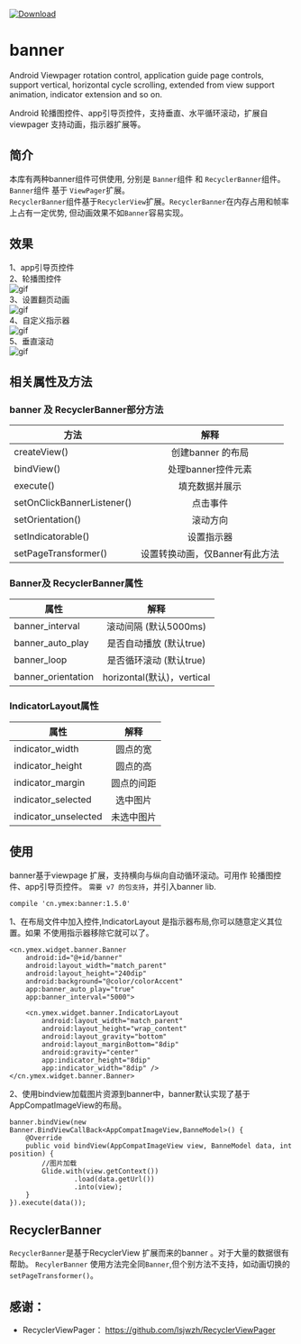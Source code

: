 [ ![Download](https://api.bintray.com/packages/ymex/maven/banner/images/download.svg) ](https://bintray.com/ymex/maven/banner/_latestVersion)

# banner

Android Viewpager rotation control, application guide page controls, support vertical, horizontal cycle scrolling, extended from view support animation, indicator extension and so on.


Android 轮播图控件、app引导页控件，支持垂直、水平循环滚动，扩展自viewpager 支持动画，指示器扩展等。<br>

## 简介

本库有两种banner组件可供使用, 分别是 `Banner`组件 和 `RecyclerBanner`组件。<br>
`Banner`组件 基于 `ViewPager`扩展。 <br>
`RecyclerBanner`组件基于`RecyclerView`扩展。`RecyclerBanner`在内存占用和帧率上占有一定优势,
但动画效果不如`Banner`容易实现。<br>

## 效果
1、app引导页控件<br>
2、轮播图控件<br>
![gif](https://github.com/ymex/banner/blob/master/art/GIF-d.gif)<br>
3、设置翻页动画<br>
![gif](https://github.com/ymex/banner/blob/master/art/GIF-a.gif)<br>
4、自定义指示器<br>
![gif](https://github.com/ymex/banner/blob/master/art/GIF-i.gif)<br>
5、垂直滚动<br>
![gif](https://github.com/ymex/banner/blob/master/art/GIF-v.gif)<br>

## 相关属性及方法

### banner 及 RecyclerBanner部分方法
| 方法        | 解释   |
| --------   | :-----:  |
|createView()|创建banner 的布局|
|bindView()|处理banner控件元素|
|execute()|填充数据并展示|
|setOnClickBannerListener()|点击事件|
|setOrientation()|滚动方向|
|setIndicatorable()|设置指示器|
|setPageTransformer()|设置转换动画，仅Banner有此方法|


### Banner及 RecyclerBanner属性


| 属性        | 解释   |
| --------   | :-----:  |
|banner_interval|滚动间隔 (默认5000ms)|
|banner_auto_play|是否自动播放 (默认true)|
|banner_loop|是否循环滚动 (默认true)|
|banner_orientation|horizontal(默认)，vertical|

### IndicatorLayout属性
| 属性        | 解释   |
| --------   | :-----:  |
|indicator_width|圆点的宽|
|indicator_height|圆点的高|
|indicator_margin|圆点的间距|
|indicator_selected|选中图片|
|indicator_unselected|未选中图片|

 

## 使用
banner基于viewpage 扩展，支持横向与纵向自动循环滚动。可用作 轮播图控件、app引导页控件。 
`需要 v7 的包支持`，并引入banner lib.

```
compile 'cn.ymex:banner:1.5.0'
```

1、在布局文件中加入控件,IndicatorLayout 是指示器布局,你可以随意定义其位置。如果 不使用指示器移除它就可以了。
```
<cn.ymex.widget.banner.Banner
    android:id="@+id/banner"
    android:layout_width="match_parent"
    android:layout_height="240dip"
    android:background="@color/colorAccent"
    app:banner_auto_play="true"
    app:banner_interval="5000">

    <cn.ymex.widget.banner.IndicatorLayout
        android:layout_width="match_parent"
        android:layout_height="wrap_content"
        android:layout_gravity="bottom"
        android:layout_marginBottom="8dip"
        android:gravity="center"
        app:indicator_height="8dip"
        app:indicator_width="8dip" />
</cn.ymex.widget.banner.Banner>
```

2、使用bindview加载图片资源到banner中，banner默认实现了基于AppCompatImageView的布局。

```
banner.bindView(new Banner.BindViewCallBack<AppCompatImageView,BanneModel>() {
    @Override
    public void bindView(AppCompatImageView view, BanneModel data, int position) {
        //图片加载 
        Glide.with(view.getContext())
                .load(data.getUrl())
                .into(view);
    }
}).execute(data());
```


## RecyclerBanner

`RecyclerBanner`是基于RecyclerView 扩展而来的banner 。对于大量的数据很有帮助。
`RecylerBanner` 使用方法完全同`Banner`,但个别方法不支持，如动画切换的`setPageTransformer()`。


## 感谢：

- RecyclerViewPager： https://github.com/lsjwzh/RecyclerViewPager